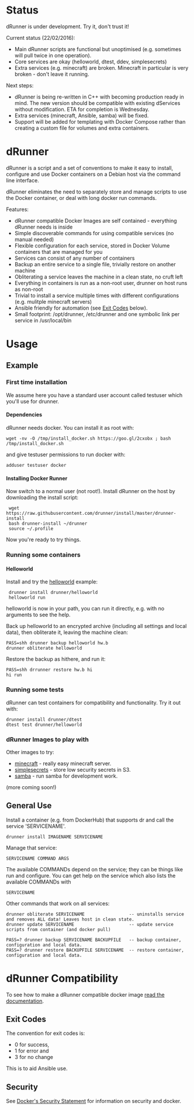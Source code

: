 # Status

dRunner is under development. Try it, don't trust it!

Current status (22/02/2016):
* Main dRunner scripts are functional but unoptimised (e.g. sometimes will pull twice in one operation).
* Core services are okay (helloworld, dtest, ddev, simplesecrets)
* Extra services (e.g. minecraft) are broken. Minecraft in particular is very broken - don't leave it running.

Next steps:
* dRunner is being re-written in C++ with becoming production ready in mind. The new version should be compatible with existing dServices without modification. ETA for completion is Wednesday.
* Extra services (minecraft, Ansible, samba) will be fixed.
* Support will be added for templating with Docker Compose rather than creating a custom file for volumes and extra containers.

# dRunner

dRunner is a script and a set of conventions to make it easy to install,
configure and use Docker containers on a Debian host via the command line interface.

dRunner eliminates the need to separately store and manage scripts to use the Docker container,
or deal with long docker run commands.

Features:
* dRunner compatible Docker Images are self contained - everything dRunner needs is inside
* Simple discoverable commands for using compatible services (no manual needed)
* Flexible configuration for each service, stored in Docker Volume containers that are managed for you
* Services can consist of any number of containers
* Backup an entire service to a single file, trivially restore on another machine
* Obliterating a service leaves the machine in a clean state, no cruft left
* Everything in containers is run as a non-root user, drunner on host runs as non-root
* Trivial to install a service multiple times with different configurations (e.g. mulitple minecraft servers)
* Ansible friendly for automation (see [Exit Codes](https://github.com/j842/dr#exit-codes) below).
* Small footprint: /opt/drunner, /etc/drunner and one symbolic link per service in /usr/local/bin

# Usage

## Example

### First time installation

We assume here you have a standard user account called testuser which you'll use for drunner.

#### Dependencies

dRunner needs docker. You can install it as root with:
```
wget -nv -O /tmp/install_docker.sh https://goo.gl/2cxobx ; bash /tmp/install_docker.sh
```
and give testuser permissions to run docker with:
```
adduser testuser docker
```


#### Installing Docker Runner

Now switch to a normal user (not root!). Install dRunner on the host by downloading the install script:
```
 wget https://raw.githubusercontent.com/drunner/install/master/drunner-install
 bash drunner-install ~/drunner
 source ~/.profile
```
Now you're ready to try things.

### Running some containers

#### Helloworld

Install and try the [helloworld](https://github.com/j842/docker-dr-helloworld) example:
```
 drunner install drunner/helloworld
 helloworld run
```
helloworld is now in your path, you can run it directly, e.g. with no arguments
to see the help.

Back up helloworld to an encrypted archive (including all settings and local data),
then obliterate it, leaving the machine clean:
```
PASS=shh drunner backup helloworld hw.b
drunner obliterate helloworld
```
Restore the backup as hithere, and run it:
```   
PASS=shh drrunner restore hw.b hi
hi run
```

### Running some tests

dRunner can test containers for compatibility and functionality. Try it out with:
```
drunner install drunner/dtest
dtest test drunner/helloworld
```
### dRunner Images to play with

Other images to try:
* [minecraft](https://github.com/j842/drunner-minecraft) - really easy minecraft server.
* [simplesecrets](https://github.com/j842/drunner-simplesecrets) - store low security secrets in S3.
* [samba](https://github.com/drunner/samba) - run samba for development work.

(more coming soon!)

## General Use

Install a container (e.g. from DockerHub) that supports dr and call the service 'SERVICENAME'.
```
drunner install IMAGENAME SERVICENAME
```

Manage that service:
```
SERVICENAME COMMAND ARGS
```
The available COMMANDs depend on the service; they can be things like run and configure. You can get help on the service
which also lists the available COMMANDs with
```
SERVICENAME
```

Other commands that work on all services:
```
drunner obliterate SERVICENAME                 -- uninstalls service and removes ALL data! Leaves host in clean state.
drunner update SERVICENAME                     -- update service scripts from container (and docker pull)

PASS=? drunner backup SERVICENAME BACKUPFILE   -- backup container, configuration and local data.
PASS=? drunner restore BACKUPFILE SERVICENAME  -- restore container, configuration and local data.
```


# dRunner Compatibility

To see how to make a dRunner compatible docker image [read the documentation](https://github.com/j842/dRunner/blob/master/MAKECOMPATIBLE.md).

## Exit Codes

The convention for exit codes is:
* 0 for success,
* 1 for error and
* 3 for no change

This is to aid Ansible use.

## Security
See [Docker's Security Statement](https://docs.docker.com/engine/security/security) for information on security and docker.
